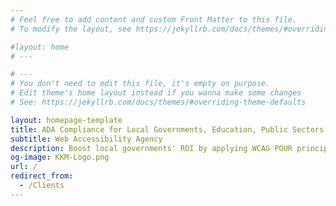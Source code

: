 ```yaml
---
# Feel free to add content and custom Front Matter to this file.
# To modify the layout, see https://jekyllrb.com/docs/themes/#overriding-theme-defaults

#layout: home
# ---

# ---
# You don't need to edit this file, it's empty on purpose.
# Edit theme's home layout instead if you wanna make some changes
# See: https://jekyllrb.com/docs/themes/#overriding-theme-defaults

layout: homepage-template
title: ADA Compliance for Local Governments, Education, Public Sectors.
subtitle: Web Accessibility Agency
description: Boost local governments' ROI by applying WCAG POUR principles, web accessibility guidelines (WCAG), and Section 508 for ADA compliance success.
og-image: KKM-Logo.png
url: /
redirect_from:
  - /Clients
---
```

